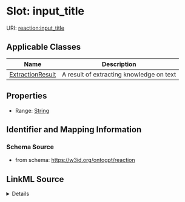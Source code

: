 # Slot: input_title

URI: [reaction:input_title](http://w3id.org/ontogpt/reaction/input_title)



<!-- no inheritance hierarchy -->




## Applicable Classes

| Name | Description |
| --- | --- |
[ExtractionResult](ExtractionResult.md) | A result of extracting knowledge on text






## Properties

* Range: [String](String.md)







## Identifier and Mapping Information







### Schema Source


* from schema: https://w3id.org/ontogpt/reaction




## LinkML Source

<details>
```yaml
name: input_title
from_schema: https://w3id.org/ontogpt/reaction
rank: 1000
alias: input_title
owner: ExtractionResult
domain_of:
- ExtractionResult
range: string

```
</details>